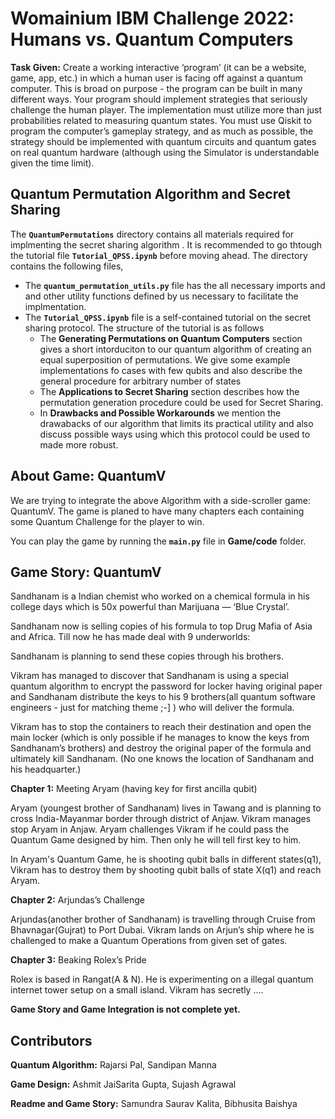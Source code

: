# Womainium IBM Challenge 2022: Humans vs. Quantum Computers

**Task  Given:** Create a working interactive ‘program’ (it can be a website, game, app, etc.) in which a human user is facing off against a quantum computer. This is broad on purpose - the program can be built in many different ways. Your program should implement strategies that seriously challenge the human player. The implementation must utilize more than just probabilities related to measuring quantum states. You must use Qiskit to program the computer’s gameplay strategy, and as much as possible, the strategy should be implemented with quantum circuits and quantum gates on real quantum hardware (although using the Simulator is understandable given the time limit).

## Quantum Permutation Algorithm and Secret Sharing 

The **`QuantumPermutations`** directory contains all materials required for implmenting the secret sharing algorithm . It is recommended to go thtough the tutorial file **`Tutorial_QPSS.ipynb`** before moving ahead. The directory contains the following files,

- The **`quantum_permutation_utils.py`** file has the all necessary imports and and other utility functions defined by us necessary to facilitate the implmentation.
- The **`Tutorial_QPSS.ipynb`** file is a self-contained tutorial on the secret sharing protocol. The structure of the tutorial is as follows
    - The **Generating Permutations on Quantum Computers** section gives a short intorduciton to our quantum algorithm of creating an equal superposition of permutations. We give some example implementations fo cases with few qubits and also describe the general procedure for arbitrary number of states
    - The **Applications to Secret Sharing** section describes how the permutation generation procedure could be used for Secret Sharing.
    - In **Drawbacks and Possible Workarounds** we mention the drawabacks of our algorithm that limits its practical utility and also discuss possible ways using which this protocol could be used to made more robust.   

## About Game: QuantumV

We are trying to integrate the above Algorithm with a side-scroller game: QuantumV. The game is planed to have many chapters each containing some Quantum Challenge for the player to win.

You can play the game by running the **`main.py`** file in **Game/code** folder.

## Game Story: QuantumV

Sandhanam is a Indian chemist who worked on a chemical formula in his college days which is 50x powerful than Marijuana — ‘Blue Crystal’.

Sandhanam now is selling copies of his formula to top Drug Mafia of Asia and Africa. Till now he has made deal with 9 underworlds: 

Sandhanam is planning to send these copies through his brothers.

Vikram has managed to discover that Sandhanam is using a special quantum algorithm to encrypt the password for locker having original paper and Sandhanam distribute the keys to his 9 brothers(all quantum software engineers - just for matching theme ;-] ) who will deliver the formula. 

Vikram has to stop the containers to reach their destination and open the main locker (which is only possible if he manages to know the keys from Sandhanam’s brothers) and destroy the original paper of the formula and ultimately kill Sandhanam. (No one knows the location of Sandhanam and his headquarter.)


**Chapter 1:** Meeting Aryam (having key for first ancilla qubit)

Aryam (youngest brother of Sandhanam) lives in Tawang and is planning to cross India-Mayanmar border through district of Anjaw. Vikram manages stop Aryam in Anjaw. Aryam challenges Vikram if he could pass the Quantum Game designed by him. Then only he will tell first key to him.

In Aryam's Quantum Game, he is shooting qubit balls in different states(q1), Vikram has to destroy them by shooting qubit balls of state X(q1) and reach Aryam.

**Chapter 2:** Arjundas’s Challenge

Arjundas(another brother of Sandhanam) is travelling through Cruise from Bhavnagar(Gujrat) to Port Dubai. Vikram lands on Arjun’s ship where he is challenged to make a Quantum Operations from given set of gates.

**Chapter 3:** Beaking Rolex’s Pride

Rolex is based in Rangat(A & N). He is experimenting on a illegal quantum internet tower setup on a small island. Vikram has secretly …. 

**Game Story and Game Integration is not complete yet.**

## Contributors

**Quantum Algorithm:** Rajarsi Pal, Sandipan Manna

**Game Design:** Ashmit JaiSarita Gupta, Sujash Agrawal

**Readme and Game Story:** Samundra Saurav Kalita, Bibhusita Baishya
